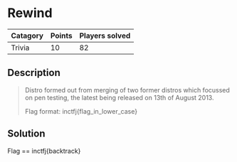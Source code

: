 # Rewind

Catagory | Points | Players solved
---------|--------|----------------
Trivia | 10 | 82

## Description

>Distro formed out from merging of two former distros which focussed on pen testing, the latest being released on 13th of August 2013. 
>
>Flag format: inctfj{flag_in_lower_case}

## Solution

Flag == inctfj{backtrack}
